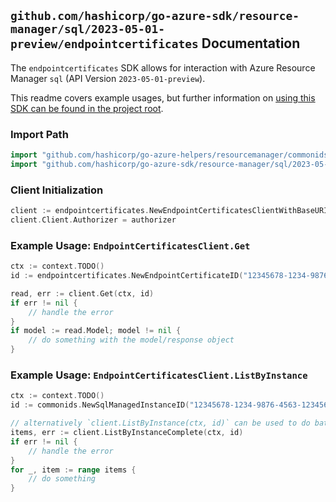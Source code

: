 
## `github.com/hashicorp/go-azure-sdk/resource-manager/sql/2023-05-01-preview/endpointcertificates` Documentation

The `endpointcertificates` SDK allows for interaction with Azure Resource Manager `sql` (API Version `2023-05-01-preview`).

This readme covers example usages, but further information on [using this SDK can be found in the project root](https://github.com/hashicorp/go-azure-sdk/tree/main/docs).

### Import Path

```go
import "github.com/hashicorp/go-azure-helpers/resourcemanager/commonids"
import "github.com/hashicorp/go-azure-sdk/resource-manager/sql/2023-05-01-preview/endpointcertificates"
```


### Client Initialization

```go
client := endpointcertificates.NewEndpointCertificatesClientWithBaseURI("https://management.azure.com")
client.Client.Authorizer = authorizer
```


### Example Usage: `EndpointCertificatesClient.Get`

```go
ctx := context.TODO()
id := endpointcertificates.NewEndpointCertificateID("12345678-1234-9876-4563-123456789012", "example-resource-group", "managedInstanceName", "endpointType")

read, err := client.Get(ctx, id)
if err != nil {
	// handle the error
}
if model := read.Model; model != nil {
	// do something with the model/response object
}
```


### Example Usage: `EndpointCertificatesClient.ListByInstance`

```go
ctx := context.TODO()
id := commonids.NewSqlManagedInstanceID("12345678-1234-9876-4563-123456789012", "example-resource-group", "managedInstanceName")

// alternatively `client.ListByInstance(ctx, id)` can be used to do batched pagination
items, err := client.ListByInstanceComplete(ctx, id)
if err != nil {
	// handle the error
}
for _, item := range items {
	// do something
}
```
